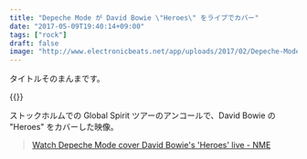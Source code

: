 ```yaml
---
title: "Depeche Mode が David Bowie \"Heroes\" をライブでカバー"
date: "2017-05-09T19:40:14+09:00"
tags: ["rock"]
draft: false
image: "http://www.electronicbeats.net/app/uploads/2017/02/Depeche-Mode-1200x675.jpg"
---
```


タイトルそのまんまです。

{{<youtube I1b_kuYWiZo>}}

ストックホルムでの Global Spirit ツアーのアンコールで、David Bowie の "Heroes" をカバーした映像。

> [Watch Depeche Mode cover David Bowie's 'Heroes' live - NME](http://www.nme.com/news/watch-depeche-mode-cover-david-bowies-heroes-live-2067689)
